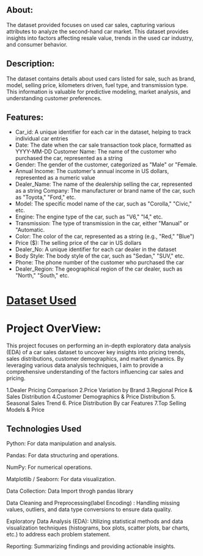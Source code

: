 ## About:
The dataset provided focuses on used car sales, capturing various attributes to analyze the second-hand car market. This dataset provides insights into factors affecting resale value, trends in the used car industry, and consumer behavior.
## Description:
The dataset contains details about used cars listed for sale, such as brand, model, selling price, kilometers driven, fuel type, and transmission type. This information is valuable for predictive modeling, market analysis, and understanding customer preferences.
## Features:
* Car_id: A unique identifier for each car in the dataset, helping to track individual car entries
* Date: The date when the car sale transaction took place, formatted as YYYY-MM-DD Customer Name: The name of the customer who purchased the car, represented as a string
* Gender: The gender of the customer, categorized as "Male" or "Female.
* Annual Income: The customer's annual income in US dollars, represented as a numeric value
* Dealer_Name: The name of the dealership selling the car, represented as a string Company: The manufacturer or brand name of the car, such as "Toyota," "Ford," etc.
* Model: The specific model name of the car, such as "Corolla," "Civic," etc.
* Engine: The engine type of the car, such as "V6," "I4," etc.
* Transmission: The type of transmission in the car, either "Manual" or "Automatic.
* Color: The color of the car, represented as a string (e.g., "Red," "Blue")
* Price ($): The selling price of the car in US dollars
* Dealer_No: A unique identifier for each car dealer in the dataset
* Body Style: The body style of the car, such as "Sedan," "SUV," etc.
* Phone: The phone number of the customer who purchased the car
* Dealer_Region: The geographical region of the car dealer, such as "North," "South," etc.

# [Dataset Used](https://github.com/user-attachments/files/20738383/Car.Sale.csv/) 

# Project OverView:
This project focuses on performing an in-depth exploratory data analysis (EDA) of a car sales dataset to uncover key insights into pricing trends, sales distributions, customer demographics, and market dynamics. By leveraging various data analysis techniques, I aim to provide a comprehensive understanding of the factors influencing car sales and pricing.

1.Dealer Pricing Comparison
2.Price Variation by Brand
3.Regional Price & Sales Distribution
4.Customer Demographics & Price Distribution
5. Seasonal Sales Trend
6. Price Distribution By car Features
7.Top Selling Models & Price

## Technologies Used
Python: For data manipulation and analysis.

Pandas: For data structuring and operations.

NumPy: For numerical operations.

Matplotlib / Seaborn: For data visualization.

Data Collection: Data Import throgh pandas library

Data Cleaning and Preprocessing(label Encoding) : Handling missing values, outliers, and data type conversions to ensure data quality.

Exploratory Data Analysis (EDA): Utilizing statistical methods and data visualization techniques (histograms, box plots, scatter plots, bar charts, etc.) to address each problem statement.

 Reporting: Summarizing findings and providing actionable insights.



